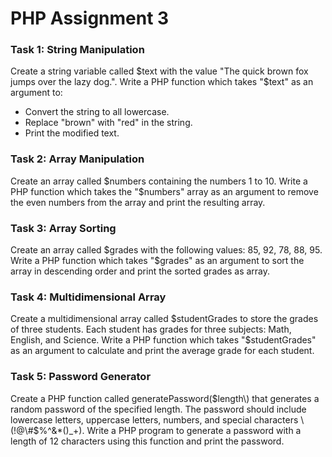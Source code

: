 # PHP Assignment 3

### Task 1: String Manipulation
Create a string variable called $text with the value "The quick brown fox jumps over the lazy dog.". Write a PHP function which takes "$text" as an argument to:

- Convert the string to all lowercase.
- Replace "brown" with "red" in the string.
- Print the modified text.

### Task 2: Array Manipulation
Create an array called $numbers containing the numbers 1 to 10. Write a PHP function which takes the "$numbers" array as an argument to remove the even numbers from the array and print the resulting array.

### Task 3: Array Sorting  
Create an array called $grades with the following values: 85, 92, 78, 88, 95. Write a PHP function which takes "$grades" as an argument to sort the array in descending order and print the sorted grades as array.

### Task 4: Multidimensional Array
Create a multidimensional array called $studentGrades to store the grades of three students. Each student has grades for three subjects: Math, English, and Science. Write a PHP function which takes "$studentGrades" as an argument to calculate and print the average grade for each student.

### Task 5: Password Generator
Create a PHP function called generatePassword($length\) that generates a random password of the specified length. The password should include lowercase letters, uppercase letters, numbers, and special characters \(!@\#$%^&*()_+). Write a PHP program to generate a password with a length of 12 characters using this function and print the password.